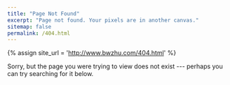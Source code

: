 ```yaml
---
title: "Page Not Found"
excerpt: "Page not found. Your pixels are in another canvas."
sitemap: false
permalink: /404.html
---
```


{% assign site_url = 'http://www.bwzhu.com/404.html' %}


Sorry, but the page you were trying to view does not exist --- perhaps you can try searching for it below.

<script type="text/javascript">
  var GOOG_FIXURL_LANG = 'en';
  var GOOG_FIXURL_SITE = '{{ site_url }}'
</script>
<script type="text/javascript"
  src="//linkhelp.clients.google.com/tbproxy/lh/wm/fixurl.js">
</script>

